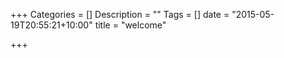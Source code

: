 +++
Categories = []
Description = ""
Tags = []
date = "2015-05-19T20:55:21+10:00"
title = "welcome"

+++

